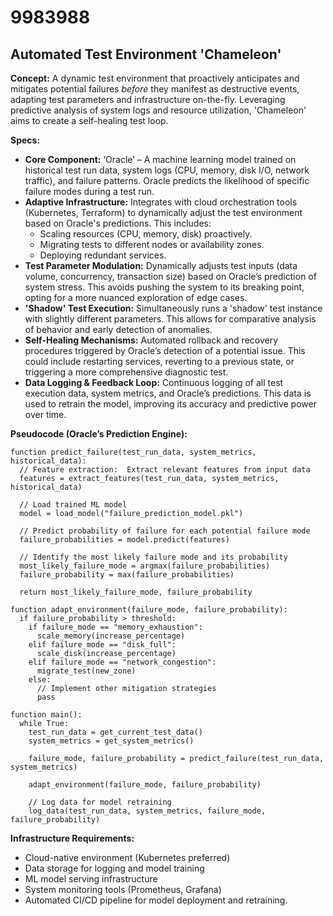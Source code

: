 # 9983988

## Automated Test Environment 'Chameleon'

**Concept:** A dynamic test environment that proactively anticipates and mitigates potential failures *before* they manifest as destructive events, adapting test parameters and infrastructure on-the-fly.  Leveraging predictive analysis of system logs and resource utilization, 'Chameleon' aims to create a self-healing test loop.

**Specs:**

*   **Core Component:** ‘Oracle’ – A machine learning model trained on historical test run data, system logs (CPU, memory, disk I/O, network traffic), and failure patterns. Oracle predicts the likelihood of specific failure modes during a test run.
*   **Adaptive Infrastructure:** Integrates with cloud orchestration tools (Kubernetes, Terraform) to dynamically adjust the test environment based on Oracle's predictions. This includes:
    *   Scaling resources (CPU, memory, disk) proactively.
    *   Migrating tests to different nodes or availability zones.
    *   Deploying redundant services.
*   **Test Parameter Modulation:** Dynamically adjusts test inputs (data volume, concurrency, transaction size) based on Oracle’s prediction of system stress.  This avoids pushing the system to its breaking point, opting for a more nuanced exploration of edge cases.
*   **'Shadow' Test Execution:**  Simultaneously runs a 'shadow' test instance with slightly different parameters.  This allows for comparative analysis of behavior and early detection of anomalies.
*   **Self-Healing Mechanisms:**  Automated rollback and recovery procedures triggered by Oracle’s detection of a potential issue. This could include restarting services, reverting to a previous state, or triggering a more comprehensive diagnostic test.
*   **Data Logging & Feedback Loop:** Continuous logging of all test execution data, system metrics, and Oracle’s predictions. This data is used to retrain the model, improving its accuracy and predictive power over time.

**Pseudocode (Oracle’s Prediction Engine):**

```
function predict_failure(test_run_data, system_metrics, historical_data):
  // Feature extraction:  Extract relevant features from input data
  features = extract_features(test_run_data, system_metrics, historical_data)

  // Load trained ML model
  model = load_model("failure_prediction_model.pkl")

  // Predict probability of failure for each potential failure mode
  failure_probabilities = model.predict(features)

  // Identify the most likely failure mode and its probability
  most_likely_failure_mode = argmax(failure_probabilities)
  failure_probability = max(failure_probabilities)

  return most_likely_failure_mode, failure_probability

function adapt_environment(failure_mode, failure_probability):
  if failure_probability > threshold:
    if failure_mode == "memory_exhaustion":
      scale_memory(increase_percentage)
    elif failure_mode == "disk_full":
      scale_disk(increase_percentage)
    elif failure_mode == "network_congestion":
      migrate_test(new_zone)
    else:
      // Implement other mitigation strategies
      pass

function main():
  while True:
    test_run_data = get_current_test_data()
    system_metrics = get_system_metrics()

    failure_mode, failure_probability = predict_failure(test_run_data, system_metrics)
    
    adapt_environment(failure_mode, failure_probability)
    
    // Log data for model retraining
    log_data(test_run_data, system_metrics, failure_mode, failure_probability)
```

**Infrastructure Requirements:**

*   Cloud-native environment (Kubernetes preferred)
*   Data storage for logging and model training
*   ML model serving infrastructure
*   System monitoring tools (Prometheus, Grafana)
*   Automated CI/CD pipeline for model deployment and retraining.